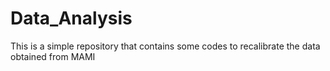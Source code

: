 # Data_Analysis

This is a simple repository that contains some codes to recalibrate the data obtained from MAMI
